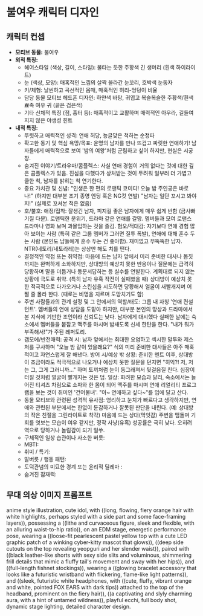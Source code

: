 # 불여우 캐릭터 디자인

## 캐릭터 컨셉

- **모티브 동물:** 불여우
- **외적 특징:**
  - 헤어스타일 (색상, 길이, 스타일): 불타는 듯한 주황색 긴 생머리 (흰색 하이라이트)
  - 눈 (색상, 모양): 매혹적인 느낌의 살짝 올라간 눈꼬리, 호박색 눈동자
  - 키/체형: 날씬하고 곡선적인 몸매, 매혹적인 허리-엉덩이 비율
  - 담당 동물 모티브 헤드폰 디자인: 하얀색 바탕, 귀엽고 복슬복슬한 주황색/흰색 뾰족 여우 귀 (끝은 검은색)
  - 기타 신체적 특징 (점, 흉터 등): 매혹적이고 교활하며 매력적인 아우라, 길들여지지 않은 야생성 힌트
- **내적 특징:**
  - 뚜렷하고 매력적인 성격: 연애 허당, 능글맞은 척하는 순정파
  - 확고한 동기 및 핵심 욕망/목표: 운명의 남자를 만나 뜨겁고 짜릿한 연애하기! 남자들에게 매력적으로 보여 '밤의 여왕'처럼 군림하고 싶어 하지만, 현실은 시궁창.
  - 숨겨진 이야기/트라우마/콤플렉스: 사실 연애 경험이 거의 없다는 것에 대한 깊은 콤플렉스가 있음. 진심을 다했다가 상처받는 것이 두려워 일부러 더 가볍고 쿨한 척, 남자를 밝히는 척 연기한다.
  - 중요 가치관 및 신념: "인생은 한 편의 로맨틱 코미디! 오늘 밤 주인공은 바로 나!" (하지만 대부분 조기 종영 엔딩 혹은 NG컷 연발) "남자는 일단 꼬시고 봐야지!" (실제로 꼬셔본 적은 없음)
  - 호/불호: 애정/집착: 잘생긴 남자, 피지컬 좋은 남자에게 매우 쉽게 반함 (금사빠 기질 다분). 로맨틱한 분위기, 드라마 같은 연애를 갈망. 멤버들과 모여 로맨스 드라마나 영화 보며 과몰입하는 것을 즐김. 혐오/적대감: 자기보다 연애 경험 많아 보이는 사람 (특히 같은 그룹 멤버가 그러면 질투 폭발), 연애에 대해 훈수 두는 사람 (본인도 남들에게 훈수 두는 건 좋아함). 재미없고 무뚝뚝한 남자. NTR(네토리/네토라레)는 상상만 해도 치를 떤다.
  - 결정적인 약점 또는 취약점: 마음에 드는 남자 앞에서 미리 준비한 대사나 몸짓까지는 완벽하게 소화하지만, 상대방의 예상치 못한 반응이나 질문에는 급격히 당황하며 말을 더듬거나 동문서답하는 등 실수를 연발한다. 계획대로 되지 않는 상황에 극도로 취약. (특히 남자 유혹 작전이 실패했을 때) 상대방이 예상치 못한 적극적으로 다가오거나 스킨십을 시도하면 당황해서 얼굴이 새빨개지며 어쩔 줄 몰라 한다. (때로는 비명을 지르며 도망치기도 함)
  - 주변 사람들과의 관계 설정 및 그 안에서의 역할/태도: 그룹 내 자칭 '연애 컨설턴트'. 멤버들의 연애 상담을 도맡아 하지만, 대부분 본인의 망상과 드라마에서 본 지식에 기반한 조언이라 신뢰도는 낮다. 남자에게 대시했다 실패한 날에는 숙소에서 멤버들을 붙잡고 맥주를 마시며 밤새도록 신세 한탄을 한다. "내가 뭐가 부족해서!"가 주된 레퍼토리.
  - 갭모에/반전매력: 공격 시: 남자 앞에서는 최대한 요염하고 섹시한 말투와 제스처를 구사하며 "오늘 밤 같이 있을래요?" 식의 미리 준비한 대사들은 아주 매혹적이고 자연스럽게 잘 해낸다. 방어 시/예상 밖 상황: 준비한 멘트 이후, 상대방이 조금이라도 적극적으로 나오거나 예상치 못한 질문을 던지면 "히익?! 저, 저는 그, 그게 그러니까..." 하며 토끼처럼 눈이 동그래져서 뒷걸음질 친다. 심장이 터질 것처럼 얼굴이 빨개지는 것은 덤. 일상: 화려한 모습과 달리, 숙소에서는 늘어진 티셔츠 차림으로 소파와 한 몸이 되어 맥주를 마시며 연애 리얼리티 프로그램을 보는 것이 취미인 '건어물녀'. "아~ 연애하고 싶다~"를 입에 달고 산다.
  - 동물 모티브와 관련된 성격적 유사점: 영리하고 눈치가 빠르다고 생각하지만, 연애와 관련된 부분에서는 한없이 둔감하거나 잘못된 판단을 내린다. (예: 상대방의 작은 친절을 그린라이트로 착각) 마음에 드는 상대(먹잇감) 주변을 맴돌며 기회를 엿보는 모습이 여우 같지만, 정작 사냥(유혹) 성공률은 극히 낮다. 오히려 역으로 당하거나 놀림감이 되기 일쑤.
  - 구체적인 일상 습관이나 사소한 버릇:
  - MBTI:
  - 취미 / 특기:
  - 말버릇 / 행동 패턴:
  - 도덕관념의 미묘한 경계 또는 윤리적 딜레마 :
  - 숨겨진 잠재력:

## 무대 의상 이미지 프롬프트

anime style illustration, cute idol, with ((long, flowing, fiery orange hair with white highlights, perhaps styled with a side part and some face-framing layers)), possessing a ((lithe and curvaceous figure, sleek and flexible, with an alluring waist-to-hip ratio)), on an EDM stage, energetic performance pose, wearing a ((loose-fit pearlescent pastel yellow top with a cute LED graphic patch of a winking cyber-kitty mascot that glows)), ((deep side cutouts on the top revealing yeopguri and her slender waist)), paired with ((black leather-like shorts with sexy side slits and voluminous, shimmering frill details that mimic a fluffy tail's movement and sway with her hips)), and ((full-length fishnet stockings)), wearing a ((glowing bracelet accessory that looks like a futuristic wristband with flickering, flame-like light patterns)), and ((sleek, futuristic white headphones, with ((cute, fluffy, vibrant orange and white, pointed FOX EARS with dark tips)) attached to the top of the headband, prominent on the fiery hair)), ((a captivating and slyly charming aura, with a hint of untamed wildness)), playful ecchi, full body shot, dynamic stage lighting, detailed character design.
